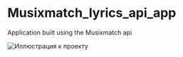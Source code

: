 # Musixmatch_lyrics_api_app
Application built using the Musixmatch api

![Иллюстрация к проекту](https://drive.google.com/file/d/0B0YnaV77PE5TUjZtWFlZLXhubk0/view)
